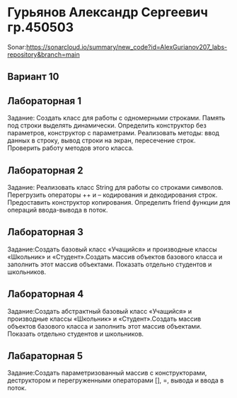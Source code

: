# Гурьянов Александр Сергеевич гр.450503

Sonar:https://sonarcloud.io/summary/new_code?id=AlexGurianov207_labs-repository&branch=main 

## Вариант 10

## Лабораторная 1

Задание: Создать класс для работы с одномерными строками. Память под строки выделять динамически. Определить конструктор без параметров, конструктор с параметрами. Реализовать методы: ввод данных в строку, вывод строки на экран, пересечение строк. Проверить работу методов этого класса.

## Лабораторная 2

Задание: Реализовать класс String для работы со строками символов. Перегрузить операторы ++ и – кодирования и декодирования строк. Предоставить конструктор копирования. Определить friend функции для операций ввода-вывода в поток.

## Лабораторная 3

Задание:Создать базовый класс «Учащийся» и производные классы «Школьник» и «Студент».Создать массив объектов базового класса и заполнить этот массив объектами. Показать отдельно студентов и школьников.

## Лабораторная 4

Задание:Создать абстрактный базовый класс «Учащийся» и производные классы «Школьник» и «Студент».Создать массив объектов базового класса и заполнить этот массив объектами. Показать отдельно студентов и школьников.

## Лабараторная 5

Задание:Создать параметризованный массив с конструкторами, деструктором и перегруженными операторами [], =, вывода и ввода в поток.
